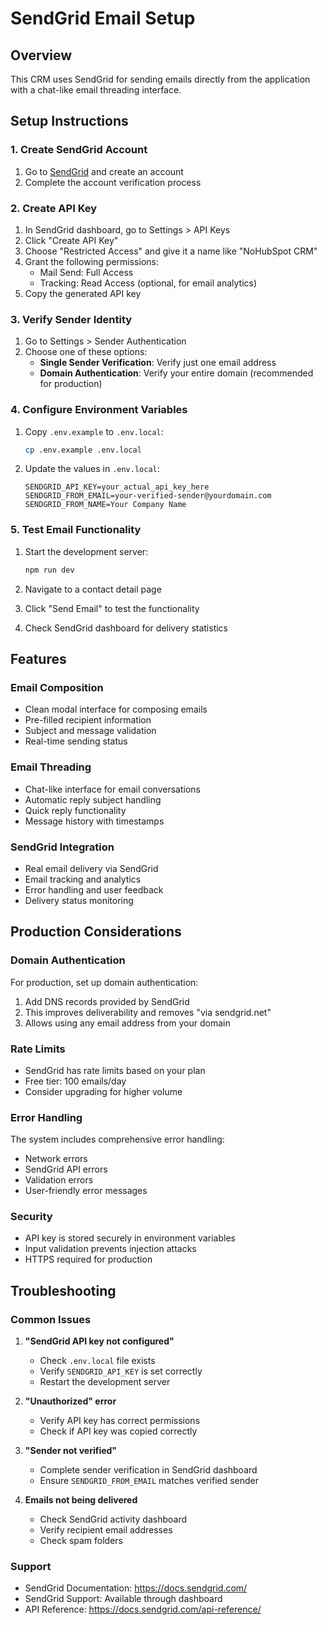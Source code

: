 # SendGrid Email Setup

## Overview
This CRM uses SendGrid for sending emails directly from the application with a chat-like email threading interface.

## Setup Instructions

### 1. Create SendGrid Account
1. Go to [SendGrid](https://sendgrid.com) and create an account
2. Complete the account verification process

### 2. Create API Key
1. In SendGrid dashboard, go to Settings > API Keys
2. Click "Create API Key"
3. Choose "Restricted Access" and give it a name like "NoHubSpot CRM"
4. Grant the following permissions:
   - Mail Send: Full Access
   - Tracking: Read Access (optional, for email analytics)
5. Copy the generated API key

### 3. Verify Sender Identity
1. Go to Settings > Sender Authentication
2. Choose one of these options:
   - **Single Sender Verification**: Verify just one email address
   - **Domain Authentication**: Verify your entire domain (recommended for production)

### 4. Configure Environment Variables
1. Copy `.env.example` to `.env.local`:
   ```bash
   cp .env.example .env.local
   ```

2. Update the values in `.env.local`:
   ```env
   SENDGRID_API_KEY=your_actual_api_key_here
   SENDGRID_FROM_EMAIL=your-verified-sender@yourdomain.com
   SENDGRID_FROM_NAME=Your Company Name
   ```

### 5. Test Email Functionality
1. Start the development server:
   ```bash
   npm run dev
   ```

2. Navigate to a contact detail page
3. Click "Send Email" to test the functionality
4. Check SendGrid dashboard for delivery statistics

## Features

### Email Composition
- Clean modal interface for composing emails
- Pre-filled recipient information
- Subject and message validation
- Real-time sending status

### Email Threading
- Chat-like interface for email conversations
- Automatic reply subject handling
- Quick reply functionality
- Message history with timestamps

### SendGrid Integration
- Real email delivery via SendGrid
- Email tracking and analytics
- Error handling and user feedback
- Delivery status monitoring

## Production Considerations

### Domain Authentication
For production, set up domain authentication:
1. Add DNS records provided by SendGrid
2. This improves deliverability and removes "via sendgrid.net"
3. Allows using any email address from your domain

### Rate Limits
- SendGrid has rate limits based on your plan
- Free tier: 100 emails/day
- Consider upgrading for higher volume

### Error Handling
The system includes comprehensive error handling:
- Network errors
- SendGrid API errors
- Validation errors
- User-friendly error messages

### Security
- API key is stored securely in environment variables
- Input validation prevents injection attacks
- HTTPS required for production

## Troubleshooting

### Common Issues

1. **"SendGrid API key not configured"**
   - Check `.env.local` file exists
   - Verify `SENDGRID_API_KEY` is set correctly
   - Restart the development server

2. **"Unauthorized" error**
   - Verify API key has correct permissions
   - Check if API key was copied correctly

3. **"Sender not verified"**
   - Complete sender verification in SendGrid dashboard
   - Ensure `SENDGRID_FROM_EMAIL` matches verified sender

4. **Emails not being delivered**
   - Check SendGrid activity dashboard
   - Verify recipient email addresses
   - Check spam folders

### Support
- SendGrid Documentation: https://docs.sendgrid.com/
- SendGrid Support: Available through dashboard
- API Reference: https://docs.sendgrid.com/api-reference/